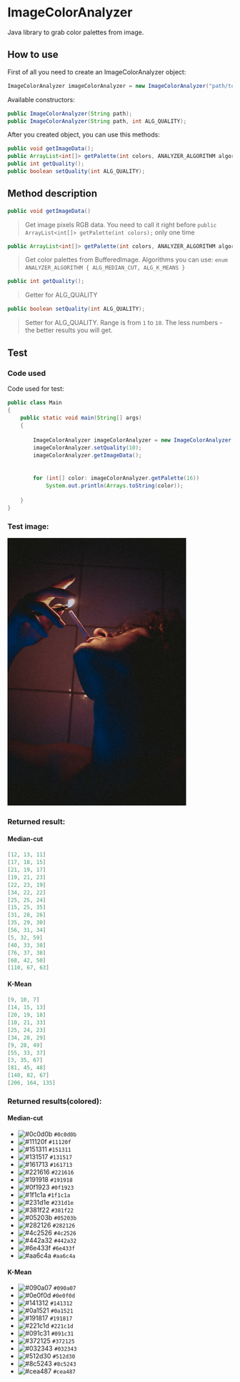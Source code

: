 # ImageColorAnalyzer
Java library to grab color palettes from image.

## How to use

First of all you need to create an ImageColorAnalyzer object:
```java
ImageColorAnalyzer imageColorAnalyzer = new ImageColorAnalyzer("path/to/image.png");
```

Available constructors:
```java
public ImageColorAnalyzer(String path);
public ImageColorAnalyzer(String path, int ALG_QUALITY);
```

After you created object, you can use this methods:

```java
public void getImageData();
public ArrayList<int[]> getPalette(int colors, ANALYZER_ALGORITHM algorithm)
public int getQuality();
public boolean setQuality(int ALG_QUALITY);
```

## Method description
```java
public void getImageData()
```
> Get image pixels RGB data. You need to call it right before  `public ArrayList<int[]> getPalette(int colors);` only one time
 
```java 
public ArrayList<int[]> getPalette(int colors, ANALYZER_ALGORITHM algorithm)
```
> Get color palettes from BufferedImage. Algorithms you can use:
> `enum ANALYZER_ALGORITHM
    {
        ALG_MEDIAN_CUT,
        ALG_K_MEANS
    }`
 
```java
public int getQuality();
```
>  Getter for ALG_QUALITY
 
```java
public boolean setQuality(int ALG_QUALITY);
```
> Setter for ALG_QUALITY. Range is from `1` to `10`. The less numbers - the better results you will get.
 
## Test
 
### Code used
Code used for test:
```java
public class Main
{
    public static void main(String[] args)
    {

        ImageColorAnalyzer imageColorAnalyzer = new ImageColorAnalyzer("testImages/1.jpg");
        imageColorAnalyzer.setQuality(10);
        imageColorAnalyzer.getImageData();


        for (int[] color: imageColorAnalyzer.getPalette(16))
            System.out.println(Arrays.toString(color));

    }
}
```

### Test image:

<img src="/testImage/1.jpg" alt="Image used for test" width="400"/>

### Returned result:

#### Median-cut
```java
[12, 13, 11]
[17, 18, 15]
[21, 19, 17]
[19, 21, 23]
[22, 23, 19]
[34, 22, 22]
[25, 25, 24]
[15, 25, 35]
[31, 28, 26]
[35, 29, 30]
[56, 31, 34]
[5, 32, 59]
[40, 33, 38]
[76, 37, 38]
[68, 42, 50]
[110, 67, 63]
```

#### K-Mean
```java
[9, 10, 7]
[14, 15, 13]
[20, 19, 18]
[10, 21, 33]
[25, 24, 23]
[34, 28, 29]
[9, 28, 49]
[55, 33, 37]
[3, 35, 67]
[81, 45, 48]
[140, 82, 67]
[206, 164, 135]
```
### Returned results(colored):

#### Median-cut
- ![#0c0d0b](https://via.placeholder.com/15/0c0d0b/0c0d0b.png) `#0c0d0b`
- ![#11120f](https://via.placeholder.com/15/11120f/11120f.png) `#11120f`
- ![#151311](https://via.placeholder.com/15/151311/151311.png) `#151311`
- ![#131517](https://via.placeholder.com/15/131517/131517.png) `#131517`
- ![#161713](https://via.placeholder.com/15/161713/161713.png) `#161713`
- ![#221616](https://via.placeholder.com/15/221616/221616.png) `#221616`
- ![#191918](https://via.placeholder.com/15/191918/191918.png) `#191918`
- ![#0f1923](https://via.placeholder.com/15/0f1923/0f1923.png) `#0f1923`
- ![#1f1c1a](https://via.placeholder.com/15/1f1c1a/1f1c1a.png) `#1f1c1a`
- ![#231d1e](https://via.placeholder.com/15/231d1e/231d1e.png) `#231d1e`
- ![#381f22](https://via.placeholder.com/15/381f22/381f22.png) `#381f22`
- ![#05203b](https://via.placeholder.com/15/05203b/05203b.png) `#05203b`
- ![#282126](https://via.placeholder.com/15/282126/282126.png) `#282126`
- ![#4c2526](https://via.placeholder.com/15/4c2526/4c2526.png) `#4c2526`
- ![#442a32](https://via.placeholder.com/15/442a32/442a32.png) `#442a32`
- ![#6e433f](https://via.placeholder.com/15/6e433f/6e433f.png) `#6e433f`
- ![#aa6c4a](https://via.placeholder.com/15/aa6c4a/aa6c4a.png) `#aa6c4a`

#### K-Mean
- ![#090a07](https://via.placeholder.com/15/090a07/090a07.png) `#090a07`
- ![#0e0f0d](https://via.placeholder.com/15/0e0f0d/0e0f0d.png) `#0e0f0d`
- ![#141312](https://via.placeholder.com/15/141312/141312.png) `#141312`
- ![#0a1521](https://via.placeholder.com/15/0a1521/0a1521.png) `#0a1521`
- ![#191817](https://via.placeholder.com/15/191817/191817.png) `#191817`
- ![#221c1d](https://via.placeholder.com/15/221c1d/221c1d.png) `#221c1d`
- ![#091c31](https://via.placeholder.com/15/091c31/091c31.png) `#091c31`
- ![#372125](https://via.placeholder.com/15/372125/372125.png) `#372125`
- ![#032343](https://via.placeholder.com/15/032343/032343.png) `#032343`
- ![#512d30](https://via.placeholder.com/15/512d30/512d30.png) `#512d30`
- ![#8c5243](https://via.placeholder.com/15/8c5243/8c5243.png) `#8c5243`
- ![#cea487](https://via.placeholder.com/15/cea487/cea487.png) `#cea487`
